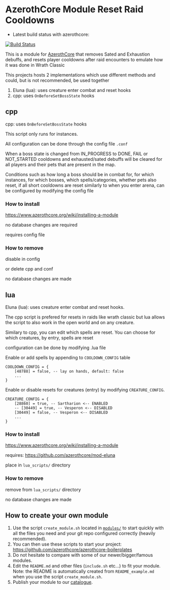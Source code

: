 # AzerothCore Module Reset Raid Cooldowns

- Latest build status with azerothcore:

[![Build Status](
https://github.com/sogladev/mod-reset-raid-cooldowns/actions/workflows/core-build.yml/badge.svg?branch=master&event=push)](https://github.com/sogladev/mod-reset-raid-cooldowns)

This is a module for [AzerothCore](http://www.azerothcore.org) that removes Sated and Exhaustion debuffs, and resets player cooldowns after raid encounters to emulate how it was done in Wrath Classic

This projects hosts 2 implementations which use different methods and could, but is not recommended, be used together

1. Eluna (lua): uses creature enter combat and reset hooks
2. cpp: uses `OnBeforeSetBossState` hooks

## cpp

cpp: uses `OnBeforeSetBossState` hooks

This script only runs for instances.

All configuration can be done through the config file `.conf`

When a boss state is changed from IN_PROGRESS to  DONE, FAIL or NOT_STARTED cooldowns and exhausted/sated debuffs will be cleared for all players and their pets that are present in the map.

Conditions such as how long a boss should be in combat for, for which instances, for which bosses, which spells/categories, whether pets also reset, if all short cooldowns are reset similarly to when you enter arena, can be configured by modifying the config file

### How to install
https://www.azerothcore.org/wiki/installing-a-module

no database changes are required

requires config file


### How to remove

disable in config

or delete cpp and conf

no database changes are made

## lua

Eluna (lua): uses creature enter combat and reset hooks.

The cpp script is prefered for resets in raids like wrath classic but lua allows the script to also work in the open world and on any creature.

Similary to cpp, you can edit which spells are reset. You can choose for which creatures, by entry, spells are reset

configuration can be done by modifying .lua file

Enable or add spells by appending to `COOLDOWN_CONFIG` table
```
COOLDOWN_CONFIG = {
    [48788] = false, -- lay on hands, default: false
    ...
}
```

Enable or disable resets for creatures (entry) by modifying `CREATURE_CONFIG`.
```
CREATURE_CONFIG = {
    [28860] = true, -- Sartharion <-- ENABLED
    -- [30449] = true, -- Vesperon <-- DISABLED
    [30449] = false, -- Vesperon <-- DISABLED
    ...
}
```

### How to install
https://www.azerothcore.org/wiki/installing-a-module

requires: https://github.com/azerothcore/mod-eluna

place in `lua_scripts/` directory

### How to remove

remove from `lua_scripts/` directory

no database changes are made

## How to create your own module

1. Use the script `create_module.sh` located in [`modules/`](https://github.com/azerothcore/azerothcore-wotlk/tree/master/modules) to start quickly with all the files you need and your git repo configured correctly (heavily recommended).
1. You can then use these scripts to start your project: https://github.com/azerothcore/azerothcore-boilerplates
1. Do not hesitate to compare with some of our newer/bigger/famous modules.
1. Edit the `README.md` and other files (`include.sh` etc...) to fit your module. Note: the README is automatically created from `README_example.md` when you use the script `create_module.sh`.
1. Publish your module to our [catalogue](https://github.com/azerothcore/modules-catalogue).
